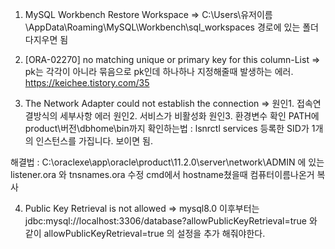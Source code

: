 1. MySQL Workbench Restore Workspace
=> C:\Users\유저이름\AppData\Roaming\MySQL\Workbench\sql_workspaces
경로에 있는 폴더 다지우면 됨

2. [ORA-02270] no matching unique or primary key for this column-List
=> pk는 각각이 아니라 묶음으로 pk인데 하나하나 지정해줄때 발생하는 에러.
https://keichee.tistory.com/35

3. The Network Adapter could not establish the connection
=> 원인1. 접속연결방식의 세부사항 에러
   원인2. 서비스가 비활성화
   원인3. 환경변수 확인
    PATH에 product\버전\dbhome\bin까지
확인하는법 : lsnrctl services
등록한 SID가 1개의 인스턴스를 가집니다. 보이면 됨.

해결법 : C:\oraclexe\app\oracle\product\11.2.0\server\network\ADMIN
에 있는 listener.ora 와 tnsnames.ora 수정
cmd에서 hostname쳤을때 컴퓨터이름나온거 복사


4. Public Key Retrieval is not allowed
=>  mysql8.0 이후부터는 jdbc:mysql://localhost:3306/database?allowPublicKeyRetrieval=true 와 같이 allowPublicKeyRetrieval=true 의 설정을 추가 해줘야한다.